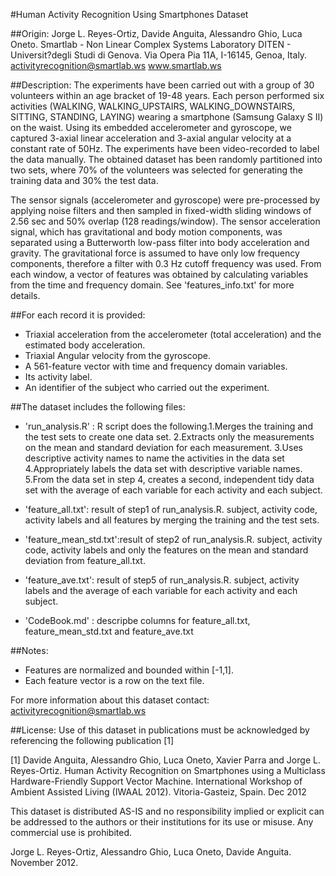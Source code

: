 #Human Activity Recognition Using Smartphones Dataset

##Origin:
Jorge L. Reyes-Ortiz, Davide Anguita, Alessandro Ghio, Luca Oneto.
Smartlab - Non Linear Complex Systems Laboratory
DITEN - Universit?degli Studi di Genova.
Via Opera Pia 11A, I-16145, Genoa, Italy.
activityrecognition@smartlab.ws
www.smartlab.ws

##Description:
The experiments have been carried out with a group of 30 volunteers within an age bracket of 19-48 years. Each person performed six activities (WALKING, WALKING_UPSTAIRS, WALKING_DOWNSTAIRS, SITTING, STANDING, LAYING) wearing a smartphone (Samsung Galaxy S II) on the waist. Using its embedded accelerometer and gyroscope, we captured 3-axial linear acceleration and 3-axial angular velocity at a constant rate of 50Hz. The experiments have been video-recorded to label the data manually. The obtained dataset has been randomly partitioned into two sets, where 70% of the volunteers was selected for generating the training data and 30% the test data. 

The sensor signals (accelerometer and gyroscope) were pre-processed by applying noise filters and then sampled in fixed-width sliding windows of 2.56 sec and 50% overlap (128 readings/window). The sensor acceleration signal, which has gravitational and body motion components, was separated using a Butterworth low-pass filter into body acceleration and gravity. The gravitational force is assumed to have only low frequency components, therefore a filter with 0.3 Hz cutoff frequency was used. From each window, a vector of features was obtained by calculating variables from the time and frequency domain. See 'features_info.txt' for more details. 

##For each record it is provided:

- Triaxial acceleration from the accelerometer (total acceleration) and the estimated body acceleration.
- Triaxial Angular velocity from the gyroscope. 
- A 561-feature vector with time and frequency domain variables. 
- Its activity label. 
- An identifier of the subject who carried out the experiment.

##The dataset includes the following files:

- 'run_analysis.R' : R script does the following.1.Merges the training and the test sets to create one data set. 2.Extracts only the measurements on the mean and standard deviation for each measurement. 3.Uses descriptive activity names to name the activities in the data set 4.Appropriately labels the data set with descriptive variable names. 5.From the data set in step 4, creates a second, independent tidy data set with the average of each variable for each activity and each subject.

- 'feature_all.txt': result of step1 of run_analysis.R. subject, activity code, activity labels and all features by merging the training and the test sets.

- 'feature_mean_std.txt':result of step2 of run_analysis.R. subject, activity code, activity labels and only the features on the mean and standard deviation from feature_all.txt.

- 'feature_ave.txt': result of step5 of run_analysis.R. subject, activity labels and  the average of each variable for each activity and each subject.

- 'CodeBook.md' : descripbe columns for feature_all.txt, feature_mean_std.txt and feature_ave.txt


##Notes: 
- Features are normalized and bounded within [-1,1].
- Each feature vector is a row on the text file.

For more information about this dataset contact: activityrecognition@smartlab.ws

##License:
Use of this dataset in publications must be acknowledged by referencing the following publication [1] 

[1] Davide Anguita, Alessandro Ghio, Luca Oneto, Xavier Parra and Jorge L. Reyes-Ortiz. Human Activity Recognition on Smartphones using a Multiclass Hardware-Friendly Support Vector Machine. International Workshop of Ambient Assisted Living (IWAAL 2012). Vitoria-Gasteiz, Spain. Dec 2012

This dataset is distributed AS-IS and no responsibility implied or explicit can be addressed to the authors or their institutions for its use or misuse. Any commercial use is prohibited.

Jorge L. Reyes-Ortiz, Alessandro Ghio, Luca Oneto, Davide Anguita. November 2012.
